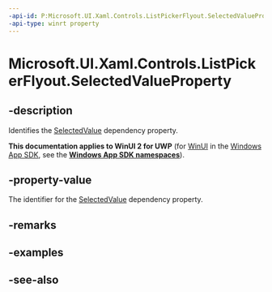 ```yaml
---
-api-id: P:Microsoft.UI.Xaml.Controls.ListPickerFlyout.SelectedValueProperty
-api-type: winrt property
---
```


<!-- Property syntax
public Windows.UI.Xaml.DependencyProperty SelectedValueProperty { get; }
-->

# Microsoft.UI.Xaml.Controls.ListPickerFlyout.SelectedValueProperty

## -description
Identifies the [SelectedValue](listpickerflyout_selectedvalue.md) dependency property.

**This documentation applies to WinUI 2 for UWP** (for [WinUI](/windows/apps/winui/winui3/) in the [Windows App SDK](/windows/apps/windows-app-sdk/), see the **[Windows App SDK namespaces](/windows/windows-app-sdk/api/winrt/)**).

## -property-value
The identifier for the [SelectedValue](listpickerflyout_selectedvalue.md) dependency property.

## -remarks

## -examples

## -see-also
